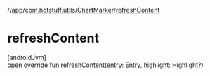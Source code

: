 //[app](../../../index.md)/[com.hotstuff.utils](../index.md)/[ChartMarker](index.md)/[refreshContent](refresh-content.md)

# refreshContent

[androidJvm]\
open override fun [refreshContent](refresh-content.md)(entry: Entry, highlight: Highlight?)
